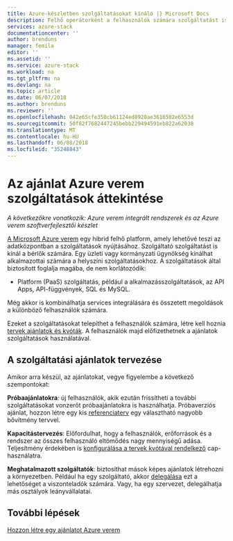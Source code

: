 ```yaml
---
title: Azure-készletben szolgáltatásokat kínáló |} Microsoft Docs
description: Felhő operátorként a felhasználók számára szolgáltatást is kínál.
services: azure-stack
documentationcenter: ''
author: brenduns
manager: femila
editor: ''
ms.assetid: ''
ms.service: azure-stack
ms.workload: na
ms.tgt_pltfrm: na
ms.devlang: na
ms.topic: article
ms.date: 06/07/2018
ms.author: brenduns
ms.reviewer: ''
ms.openlocfilehash: 042e65cfe350cb61124ed8920ae3616502e6553d
ms.sourcegitcommit: 50f82f7682447245bebb229494591eb822a62038
ms.translationtype: MT
ms.contentlocale: hu-HU
ms.lasthandoff: 06/08/2018
ms.locfileid: "35248843"
---
```

# <a name="overview-of-offering-services-in-azure-stack"></a>Az ajánlat Azure verem szolgáltatások áttekintése

*A következőkre vonatkozik: Azure verem integrált rendszerek és az Azure verem szoftverfejlesztői készlet*

[A Microsoft Azure verem](azure-stack-poc.md) egy hibrid felhő platform, amely lehetővé teszi az adatközpontban a szolgáltatások nyújtásához. Szolgáltató szolgáltatást is kínál a bérlők számára. Egy üzleti vagy kormányzati ügynökség kínálhat alkalmazottai számára a helyszíni szolgáltatásokhoz. A szolgáltatások által biztosított foglalja magába, de nem korlátozódik:

- Platform (PaaS) szolgáltatás, például a alkalmazásszolgáltatások, az API Apps, API-függvények, SQL és MySQL.

Még akkor is kombinálhatja services integrálására és összetett megoldások a különböző felhasználók számára.

Ezeket a szolgáltatásokat telepíthet a felhasználók számára, létre kell hoznia [tervek ajánlatok és kvóták](azure-stack-plan-offer-quota-overview.md). A felhasználók majd előfizethetnek a ajánlatok szolgáltatások használatával.

## <a name="plan-your-service-offers"></a>A szolgáltatási ajánlatok tervezése

Amikor arra készül, az ajánlatokat, vegye figyelembe a következő szempontokat:

**Próbaajánlatokra**: új felhasználók, akik ezután frissítheti a további szolgáltatásokat vonzerőt próbaajánlatokra is használhatja. Próbaverziós ajánlat, hozzon létre egy kis [referenciaterv](azure-stack-plan-offer-quota-overview.md#base-plan) egy választható nagyobb bővítmény tervvel.

**Kapacitástervezés**: Előfordulhat, hogy a felhasználók, erőforrások és a rendszer az összes felhasználó eltömődés nagy mennyiségű adása. Teljesítmény érdekében is [konfigurálása a tervek kvótával rendelkező](azure-stack-plan-offer-quota-overview.md#plans) cap-használatra.

**Meghatalmazott szolgáltatók**: biztosíthat mások képes ajánlatok létrehozni a környezetben. Például ha egy szolgáltató, akkor [delegálása](azure-stack-delegated-provider.md) ezt a lehetőséget a viszonteladók számára. Vagy, ha egy szervezet, delegálhatja más osztályok leányvállalatai.

## <a name="next-steps"></a>További lépések

[Hozzon létre egy ajánlatot Azure verem](azure-stack-create-offer.md)
